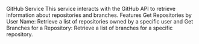 GitHub Service
This service interacts with the GitHub API to retrieve information about repositories and branches.
Features
Get Repositories by User Name: Retrieve a list of repositories owned by a specific user and  Get Branches for a Repository: Retrieve a list of branches for a specific repository.


